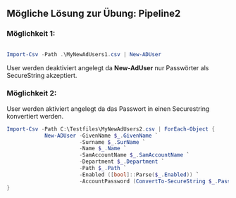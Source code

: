 ## Mögliche Lösung zur Übung: Pipeline2

### Möglichkeit 1:

```powershell

Import-Csv -Path .\MyNewAdUsers1.csv | New-ADUser
``` 
User werden deaktiviert angelegt da **New-AdUser** nur Passwörter als SecureString akzeptiert.

### Möglichkeit 2:
User werden aktiviert angelegt da das Passwort in einen Securestring konvertiert werden.
```powershell
Import-Csv -Path C:\Testfiles\MyNewAdUsers2.csv | ForEach-Object {
            New-ADUser -GivenName $_.GivenName `
                       -Surname $_.SurName `
                       -Name $_.Name `
                       -SamAccountName $_.SamAccountName `
                       -Department $_.Department `
                       -Path $_.Path `
                       -Enabled ([bool]::Parse($_.Enabled)) `
                       -AccountPassword (ConvertTo-SecureString $_.Password -AsPlainText -Force)
}
``` 


